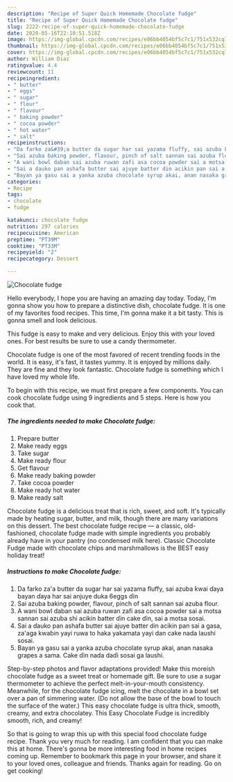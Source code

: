 ```yaml
---
description: "Recipe of Super Quick Homemade Chocolate fudge"
title: "Recipe of Super Quick Homemade Chocolate fudge"
slug: 2222-recipe-of-super-quick-homemade-chocolate-fudge
date: 2020-05-16T22:10:51.518Z
image: https://img-global.cpcdn.com/recipes/e06bb4054bf5c7c1/751x532cq70/chocolate-fudge-recipe-main-photo.jpg
thumbnail: https://img-global.cpcdn.com/recipes/e06bb4054bf5c7c1/751x532cq70/chocolate-fudge-recipe-main-photo.jpg
cover: https://img-global.cpcdn.com/recipes/e06bb4054bf5c7c1/751x532cq70/chocolate-fudge-recipe-main-photo.jpg
author: William Diaz
ratingvalue: 4.4
reviewcount: 11
recipeingredient:
- " butter"
- " eggs"
- " sugar"
- " flour"
- " flavour"
- " baking powder"
- " cocoa powder"
- " hot water"
- " salt"
recipeinstructions:
- "Da farko za&#39;a butter da sugar har sai yazama fluffy, sai azuba ƙwai ɗaya bayan ɗaya har sai anjuye duka 6eggs ɗin"
- "Sai azuba baking powder, flavour, pinch of salt sannan sai azuba flour."
- "A wani bowl daban sai azuba ruwan zafi asa cocoa powder sai a motsa sannan sai azuba shi acikin batter ɗin cake ɗin, sai a motsa sosai."
- "Sai a ɗauko pan ashafa butter sai ajuye batter din acikin pan sai a gasa, za&#39;aga kwaɓin yayi ruwa to haka yakamata yayi dan cake nada laushi sosai."
- "Bayan ya gasu sai a yanka azuba chocolate syrup akai, anan nasaka grapes a sama. Cake ɗin nada daɗi sosai ga laushi."
categories:
- Recipe
tags:
- chocolate
- fudge

katakunci: chocolate fudge 
nutrition: 297 calories
recipecuisine: American
preptime: "PT39M"
cooktime: "PT33M"
recipeyield: "2"
recipecategory: Dessert

---
```



![Chocolate fudge](https://img-global.cpcdn.com/recipes/e06bb4054bf5c7c1/751x532cq70/chocolate-fudge-recipe-main-photo.jpg)

Hello everybody, I hope you are having an amazing day today. Today, I'm gonna show you how to prepare a distinctive dish, chocolate fudge. It is one of my favorites food recipes. This time, I'm gonna make it a bit tasty. This is gonna smell and look delicious.

This fudge is easy to make and very delicious. Enjoy this with your loved ones. For best results be sure to use a candy thermometer.

Chocolate fudge is one of the most favored of recent trending foods in the world. It is easy, it's fast, it tastes yummy. It is enjoyed by millions daily. They are fine and they look fantastic. Chocolate fudge is something which I have loved my whole life.


To begin with this recipe, we must first prepare a few components. You can cook chocolate fudge using 9 ingredients and 5 steps. Here is how you cook that.

<!--inarticleads1-->

##### The ingredients needed to make Chocolate fudge:

1. Prepare  butter
1. Make ready  eggs
1. Take  sugar
1. Make ready  flour
1. Get  flavour
1. Make ready  baking powder
1. Take  cocoa powder
1. Make ready  hot water
1. Make ready  salt


Chocolate fudge is a delicious treat that is rich, sweet, and soft. It&#39;s typically made by heating sugar, butter, and milk, though there are many variations on this dessert. The best chocolate fudge recipe — a classic, old-fashioned, chocolate fudge made with simple ingredients you probably already have in your pantry (no condensed milk here). Classic Chocolate Fudge made with chocolate chips and marshmallows is the BEST easy holiday treat! 

<!--inarticleads2-->

##### Instructions to make Chocolate fudge:

1. Da farko za&#39;a butter da sugar har sai yazama fluffy, sai azuba ƙwai ɗaya bayan ɗaya har sai anjuye duka 6eggs ɗin
1. Sai azuba baking powder, flavour, pinch of salt sannan sai azuba flour.
1. A wani bowl daban sai azuba ruwan zafi asa cocoa powder sai a motsa sannan sai azuba shi acikin batter ɗin cake ɗin, sai a motsa sosai.
1. Sai a ɗauko pan ashafa butter sai ajuye batter din acikin pan sai a gasa, za&#39;aga kwaɓin yayi ruwa to haka yakamata yayi dan cake nada laushi sosai.
1. Bayan ya gasu sai a yanka azuba chocolate syrup akai, anan nasaka grapes a sama. Cake ɗin nada daɗi sosai ga laushi.


Step-by-step photos and flavor adaptations provided! Make this moreish chocolate fudge as a sweet treat or homemade gift. Be sure to use a sugar thermometer to achieve the perfect melt-in-your-mouth consistency. Meanwhile, for the chocolate fudge icing, melt the chocolate in a bowl set over a pan of simmering water. (Do not allow the base of the bowl to touch the surface of the water.) This easy chocolate fudge is ultra thick, smooth, creamy, and extra chocolatey. This Easy Chocolate Fudge is incredibly smooth, rich, and creamy! 

So that is going to wrap this up with this special food chocolate fudge recipe. Thank you very much for reading. I am confident that you can make this at home. There's gonna be more interesting food in home recipes coming up. Remember to bookmark this page in your browser, and share it to your loved ones, colleague and friends. Thanks again for reading. Go on get cooking!
